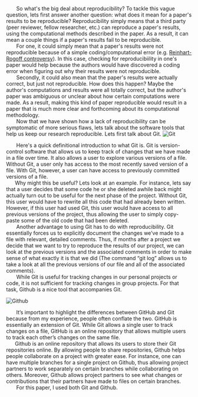 &nbsp;&nbsp;&nbsp;&nbsp;&nbsp;&nbsp; So what's the big deal about reproducibility? To tackle this vague question, lets first answer another question: what does it mean for a paper's results to be reproducible? Reproducibility simply means that a third party (peer reviewer, fellow researcher, etc.) can reproduce a paper's results, using the computational methods described in the paper. As a result, it can mean a couple things if a paper's results fail to be reproducible.  
&nbsp;&nbsp;&nbsp;&nbsp;&nbsp;&nbsp; For one, it could simply mean that a paper's results were not reproducible because of a simple coding/computational error (e.g. [Reinhart-Rogoff controversy](https://en.wikipedia.org/wiki/Growth_in_a_Time_of_Debt)). In this case, checking for reproducibiility in one's paper would help because the authors would have discovered a coding error when figuring out why their results were not reproducible.  
&nbsp;&nbsp;&nbsp;&nbsp;&nbsp;&nbsp; Secondly, it could also mean that the paper's results were actually correct, but just not reproducible. How does this happen? Maybe the author's computations and results were all totally correct, but the author's paper was ambiguous or unclear about how certain computations were made. As a result, making this kind of paper reproducible would result in a paper that is much more clear and forthcoming about its computational methodology.  
&nbsp;&nbsp;&nbsp;&nbsp;&nbsp;&nbsp; Now that we have shown how a lack of reproducibility can be symptomatic of more serious flaws, lets talk about the software tools that help us keep our research reproducible. Lets first talk about Git. 
![Git](https://raw.githubusercontent.com/ucb-stat159/stat159-fall-2016/master/projects/proj01/images/git-logo.png)

&nbsp;&nbsp;&nbsp;&nbsp;&nbsp;&nbsp; Here's a quick definitional introduction to what Git is. Git is version-control software that allows us to keep track of changes that we have made in a file over time. It also allows a user to explore various versions of a file. Without Git, a user only has access to the most recently saved version of a file. With Git, however, a user can have access to previously committed versions of a file.  
&nbsp;&nbsp;&nbsp;&nbsp;&nbsp;&nbsp;Why might this be useful? Lets look at an example. For instance, lets say that a user decides that some code he or she deleted awhile back might actually turn out to be useful for the next phase of the project. Without Git, this user would have to rewrite all this code that had already been written. However, if this user had used Git, this user would have access to all previous versions of the project, thus allowing the user to simply copy-paste some of the old code that had been deleted.  
&nbsp;&nbsp;&nbsp;&nbsp;&nbsp;&nbsp; Another advantage to using Git has to do with reproducibility. Git essentially forces us to explicitly document the changes we’ve made to a file with relevant, detailed comments. Thus, if months after a project we decide that we want to try to reproduce the results of our project, we can look at the previous versions and the associated comments in order to make sense of what exactly it is that we did (The command “git log” allows us to take a look at all the previous versions of our file and all of the associated comments).  
&nbsp;&nbsp;&nbsp;&nbsp;&nbsp;&nbsp; While Git is useful for tracking changes in our personal projects or code, it is not sufficient for tracking changes in group projects. For that task, Github is a nice tool that accompanies Git. 

![Github](https://raw.githubusercontent.com/ucb-stat159/stat159-fall-2016/master/projects/proj01/images/github-logo.png)

&nbsp;&nbsp;&nbsp;&nbsp;&nbsp;&nbsp; It’s important to highlight the differences between GitHub and Git because from my experience, people often conflate the two. GitHub is essentially an extension of Git. While Git allows a single user to track changes on a file, GitHub is an online repository that allows multiple users to track each other’s changes on the same file.  
&nbsp;&nbsp;&nbsp;&nbsp;&nbsp;&nbsp;Github is an online repository that allows its users to store their Git repositories online. By allowing people to share repositories, Github helps people collaborate on a project with greater ease. For instance, one can have multiple branches for a single project on Github, thus allowing project partners to work separately on certain branches while collaborating on others. Moreover, Github allows project partners to see what changes or contributions that their partners have made to files on certain branches.  
&nbsp;&nbsp;&nbsp;&nbsp;&nbsp;&nbsp; For this paper, I used both Git and Github. 